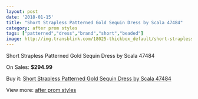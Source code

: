 ```yaml
---
layout: post
date: '2018-01-15'
title: "Short Strapless Patterned Gold Sequin Dress by Scala 47484"
category: after prom styles
tags: ["patterned","dress","brand","short","beaded"]
image: http://img.transblink.com/18025-thickbox_default/short-strapless-patterned-gold-sequin-dress-by-scala-47484.jpg
---
```

Short Strapless Patterned Gold Sequin Dress by Scala 47484

On Sales: **$294.99**
<a href="https://www.transblink.com/en/after-prom-styles/5651-short-strapless-patterned-gold-sequin-dress-by-scala-47484.html"><amp-img layout="responsive" width="600" height="600" src="//img.transblink.com/18025-thickbox_default/short-strapless-patterned-gold-sequin-dress-by-scala-47484.jpg" alt="Short Strapless Patterned Gold Sequin Dress by Scala 47484 0" /></a>
<a href="https://www.transblink.com/en/after-prom-styles/5651-short-strapless-patterned-gold-sequin-dress-by-scala-47484.html"><amp-img layout="responsive" width="600" height="600" src="//img.transblink.com/18028-thickbox_default/short-strapless-patterned-gold-sequin-dress-by-scala-47484.jpg" alt="Short Strapless Patterned Gold Sequin Dress by Scala 47484 1" /></a>
<a href="https://www.transblink.com/en/after-prom-styles/5651-short-strapless-patterned-gold-sequin-dress-by-scala-47484.html"><amp-img layout="responsive" width="600" height="600" src="//img.transblink.com/18027-thickbox_default/short-strapless-patterned-gold-sequin-dress-by-scala-47484.jpg" alt="Short Strapless Patterned Gold Sequin Dress by Scala 47484 2" /></a>
<a href="https://www.transblink.com/en/after-prom-styles/5651-short-strapless-patterned-gold-sequin-dress-by-scala-47484.html"><amp-img layout="responsive" width="600" height="600" src="//img.transblink.com/18026-thickbox_default/short-strapless-patterned-gold-sequin-dress-by-scala-47484.jpg" alt="Short Strapless Patterned Gold Sequin Dress by Scala 47484 3" /></a>

Buy it: [Short Strapless Patterned Gold Sequin Dress by Scala 47484](https://www.transblink.com/en/after-prom-styles/5651-short-strapless-patterned-gold-sequin-dress-by-scala-47484.html "Short Strapless Patterned Gold Sequin Dress by Scala 47484")

View more: [after prom styles](https://www.transblink.com/en/55-after-prom-styles "after prom styles")
